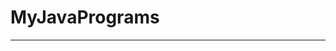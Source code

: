 # MyJavaPrograms
-----------------------------------------------------------------------------------------------------------------
